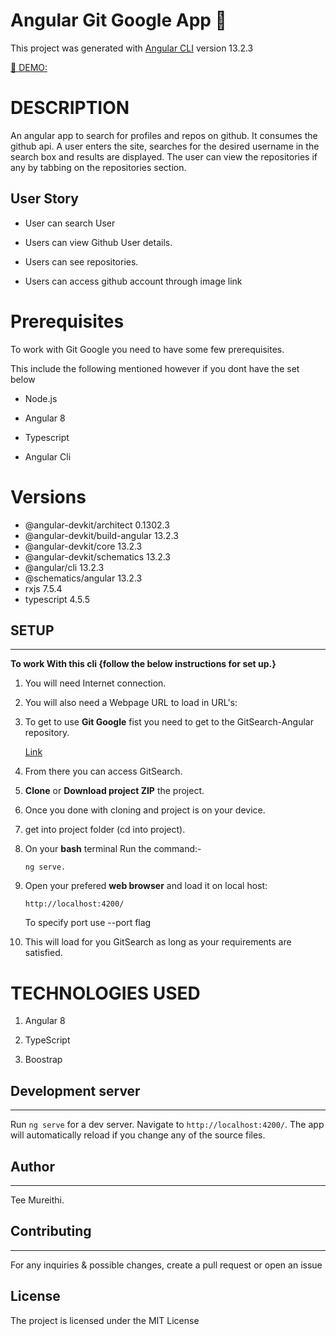 # Angular Git Google App 🚀

This project was generated with [Angular CLI](https://github.com/angular/angular-cli) version 13.2.3

[ 🔗 DEMO:](https://tee-mureithi.github.io/Angular-search/) 
# DESCRIPTION

An angular app to search for profiles and repos on github. It consumes the github api. A user enters the site, searches for the desired username in the search box and results are displayed. The user can view the repositories if any by tabbing on the repositories section.

## User Story
- User can search User

- Users can view Github User details.

- Users can see repositories.

- Users can access github account through image link


# Prerequisites

To work with Git Google you need to have some few prerequisites.

This include the following mentioned however if you dont have the set below 

- Node.js

- Angular 8

- Typescript

- Angular Cli

# Versions

- @angular-devkit/architect       0.1302.3
- @angular-devkit/build-angular   13.2.3
- @angular-devkit/core            13.2.3
- @angular-devkit/schematics      13.2.3
- @angular/cli                    13.2.3
- @schematics/angular             13.2.3
- rxjs                            7.5.4
- typescript                      4.5.5


## SETUP
---

**To work With this cli {follow the below instructions for set up.}**

1. You will need Internet connection.

2. You will also need a Webpage URL to load in URL's:

3. To get to use **Git Google** fist you need to get to the GitSearch-Angular repository. 

    [Link](https://github.com/Tee-Mureithi/)

4. From there you can access GitSearch.

5. **Clone** or **Download project ZIP** the project.

6. Once you done with cloning and project is on your device.

7. get into project folder (cd into project).

8. On your **bash** terminal Run the command:- 

    ```
    ng serve.
    ```

9. Open your prefered **web browser** and load it on local host:

    ```
    http://localhost:4200/
    ```

    To specify port use --port flag 

10. This will load for you GitSearch as long as your requirements are satisfied.


# TECHNOLOGIES USED

1. Angular 8

2. TypeScript

3. Boostrap


## Development server
---
Run `ng serve` for a dev server. Navigate to `http://localhost:4200/`. The app will automatically reload if you change any of the source files.


## Author
---
Tee Mureithi.

## Contributing
---
For any inquiries & possible changes, create a pull request or open an issue

## License
 The project is licensed under the MIT License
